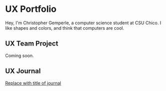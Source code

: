 # UX Portfolio

Hey, I'm Christopher Gemperle, a computer science student at CSU Chico. I like shapes and colors, and think that computers are cool.

## UX Team Project

Coming soon.

## UX Journal

[Replace with title of journal](journal/)
